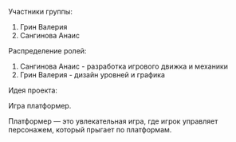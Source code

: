 Участники группы:

1. Грин Валерия
2. Сангинова Анаис

Распределение ролей:

1. Сангинова Анаис - разработка игрового движка и механики
2. Грин Валерия - дизайн уровней и графика

Идея проекта:

Игра платформер.

Платформер — это увлекательная игра, где игрок управляет персонажем, который прыгает по платформам.
